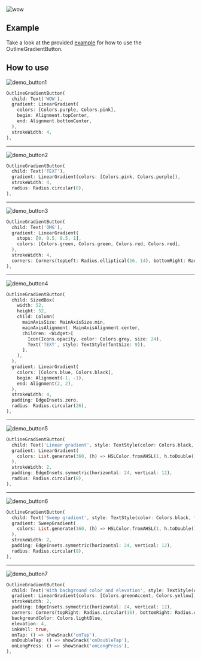 
![wow](https://user-images.githubusercontent.com/15782257/71815946-bbf0e180-3089-11ea-9d00-10e05c308bea.png)

## Example

Take a look at the provided [example](https://github.com/kalaganov/outline_gradient_button/blob/master/example/main.dart) for how to use the OutlineGradientButton.

## How to use
![demo_button1](https://user-images.githubusercontent.com/15782257/71816114-41749180-308a-11ea-8673-dbd55cfdc940.png)
```dart
OutlineGradientButton(
  child: Text('WOW'),
  gradient: LinearGradient(
    colors: [Colors.purple, Colors.pink],
    begin: Alignment.topCenter,
    end: Alignment.bottomCenter,
  ),
  strokeWidth: 4,
),
```
--------
![demo_button2](https://user-images.githubusercontent.com/15782257/71816200-88628700-308a-11ea-8890-039ce04e5adf.png)
```dart
OutlineGradientButton(
  child: Text('TEXT'),
  gradient: LinearGradient(colors: [Colors.pink, Colors.purple]),
  strokeWidth: 4,
  radius: Radius.circular(8),
),
```
--------
![demo_button3](https://user-images.githubusercontent.com/15782257/71816269-bba51600-308a-11ea-876b-2577172b5a91.png)
```dart
OutlineGradientButton(
  child: Text('OMG'),
  gradient: LinearGradient(
    stops: [0, 0.5, 0.5, 1],
    colors: [Colors.green, Colors.green, Colors.red, Colors.red],
  ),
  strokeWidth: 4,
  corners: Corners(topLeft: Radius.elliptical(16, 14), bottomRight: Radius.circular(6)),
),
```
--------
![demo_button4](https://user-images.githubusercontent.com/15782257/71816322-ec854b00-308a-11ea-8444-f3cab9d58054.png)
```dart
OutlineGradientButton(
  child: SizedBox(
    width: 52,
    height: 52,
    child: Column(
      mainAxisSize: MainAxisSize.min,
      mainAxisAlignment: MainAxisAlignment.center,
      children: <Widget>[
        Icon(Icons.opacity, color: Colors.grey, size: 24),
        Text('TEXT', style: TextStyle(fontSize: 9)),
      ],
    ),
  ),
  gradient: LinearGradient(
    colors: [Colors.blue, Colors.black],
    begin: Alignment(-1, -1),
    end: Alignment(2, 2),
  ),
  strokeWidth: 4,
  padding: EdgeInsets.zero,
  radius: Radius.circular(26),
),
```
--------
![demo_button5](https://user-images.githubusercontent.com/15782257/71816465-59004a00-308b-11ea-82d6-74845de61835.png)
```dart
OutlineGradientButton(
  child: Text('Linear gradient', style: TextStyle(color: Colors.black, fontSize: 10)),
  gradient: LinearGradient(
    colors: List.generate(360, (h) => HSLColor.fromAHSL(1, h.toDouble(), 1, 0.5).toColor()),
  ),
  strokeWidth: 2,
  padding: EdgeInsets.symmetric(horizontal: 24, vertical: 12),
  radius: Radius.circular(8),
),
```
--------
![demo_button6](https://user-images.githubusercontent.com/15782257/71816560-af6d8880-308b-11ea-801b-d25d82526ae2.png)
```dart
OutlineGradientButton(
  child: Text('Sweep gradient', style: TextStyle(color: Colors.black, fontSize: 10)),
  gradient: SweepGradient(
    colors: List.generate(360, (h) => HSLColor.fromAHSL(1, h.toDouble(), 1, 0.5).toColor()),
  ),
  strokeWidth: 2,
  padding: EdgeInsets.symmetric(horizontal: 24, vertical: 12),
  radius: Radius.circular(8),
),
```
--------
![demo_button7](https://user-images.githubusercontent.com/15782257/71816617-e0e65400-308b-11ea-987c-d9ea80a21bda.png)
```dart
OutlineGradientButton(
  child: Text('With background color and elevation', style: TextStyle(color: Colors.white, fontSize: 12)),
  gradient: LinearGradient(colors: [Colors.greenAccent, Colors.yellow]),
  strokeWidth: 2,
  padding: EdgeInsets.symmetric(horizontal: 24, vertical: 12),
  corners: Corners(topRight: Radius.circular(16), bottomRight: Radius.circular(16)),
  backgroundColor: Colors.lightBlue,
  elevation: 4,
  inkWell: true,
  onTap: () => showSnack('onTap'),
  onDoubleTap: () => showSnack('onDoubleTap'),
  onLongPress: () => showSnack('onLongPress'),
),
```
